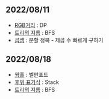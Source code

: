 ## 2022/08/11

- [RGB거리](boj1149.py) : DP
- [트리의 지름](boj1167.py) : BFS
- [곱셈](boj1629.py) : 분할 정복 - 제곱 수 빠르게 구하기
  
## 2022/08/18
- [웜홀](boj1865.py) : 벨만포드
- [후위 표기식](boj1918.py) : Stack
- [트리의 지름](boj1967.py) : BFS